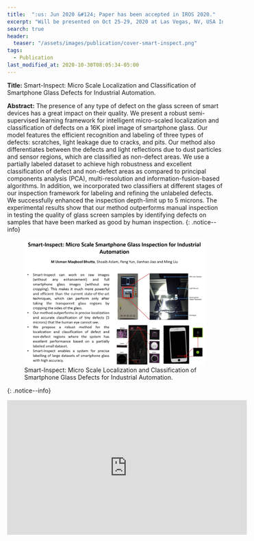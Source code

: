 ```yaml
---
title:  ":us: Jun 2020 &#124; Paper has been accepted in IROS 2020."
excerpt: "Will be presented on Oct 25-29, 2020 at Las Vegas, NV, USA InshaALLAH"
search: true
header:
  teaser: "/assets/images/publication/cover-smart-inspect.png"
tags: 
  - Publication
last_modified_at: 2020-10-30T08:05:34-05:00
---
```


**Title:** Smart-Inspect: Micro Scale Localization and Classification of Smartphone Glass Defects for Industrial Automation.

**Abstract:** The presence of any type of defect on the glass screen of smart devices has a great impact on their quality. We present a robust semi-supervised learning framework for intelligent micro-scaled localization and classification of defects on a 16K pixel image of smartphone glass. Our model features the efficient recognition and labeling of three types of defects: scratches, light leakage due to cracks, and pits. Our method also differentiates between the defects and light reflections due to dust particles and sensor regions, which are classified as non-defect areas. We use a partially labeled dataset to achieve high robustness and excellent classification of defect and non-defect areas as compared to principal components analysis (PCA), multi-resolution and information-fusion-based algorithms. In addition, we incorporated two classifiers at different stages of our inspection framework for labeling and refining the unlabeled defects. We successfully enhanced the inspection depth-limit up to 5 microns. The experimental results show that our method outperforms manual inspection in testing the quality of glass screen samples by identifying defects on samples that have been marked as good by human inspection.
{: .notice--info}

<figure>
    <a href="/assets/images/publication/smart-inspect.jpg"><img src="/assets/images/publication/smart-inspect.jpg"></a>
    <figcaption>Smart-Inspect: Micro Scale Localization and Classification of Smartphone Glass Defects for Industrial Automation.</figcaption>
</figure>

{: .notice--info}
<iframe width="560" height="315" src="https://www.youtube.com/embed/lYuSfzzmRS0" frameborder="0" allow="autoplay; encrypted-media" allowfullscreen></iframe>

